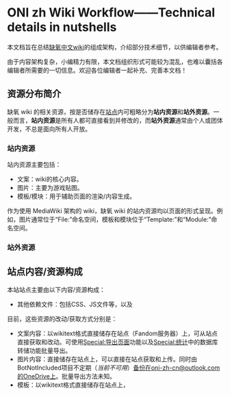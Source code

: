# ONI zh Wiki Workflow——Technical details in nutshells
本文档旨在总结[缺氧中文wiki](https://oni.fandom.com/zh)的组成架构，介绍部分技术细节，以供编辑者参考。

由于内容架构复杂，小编精力有限，本文档组织形式可能较为混乱，也难以囊括各编辑者所需要的一切信息。欢迎各位编辑者一起补充、完善本文档！

## 资源分布简介
缺氧 wiki 的相关资源，按是否储存在[站点](oxygennotincluded.fandom.com/zh)内可粗略分为**站内资源**和**站外资源**。一般而言，**站内资源**是所有人都可直接看到并修改的，而**站外资源**通常由个人或团体开发，不总是面向所有人开放。

### 站内资源
站内资源主要包括：

- 文案：wiki的核心内容。
- 图片：主要为游戏贴图。
- 模板/模块：用于辅助页面的渲染/内容生成。

作为使用 MediaWiki 架构的 wiki，缺氧 wiki 的站内资源均以页面的形式呈现。例如，图片通常位于“File:”命名空间，模板和模块位于“Template:”和“Module:”命名空间。

### 站外资源

## 站点内容/资源构成
本站站点主要由以下内容/资源构成：


- 其他依赖文件：包括CSS、JS文件等，以及

目前，这些资源的改动/获取方式分别是：
- 文案内容：以wikitext格式直接储存在站点（Fandom服务器）上，可从站点直接获取和改动。可使用[Special:导出页面](https://oxygennotincluded.fandom.com/zh/wiki/Special:Export)功能以及[Special:统计](https://oxygennotincluded.fandom.com/zh/wiki/Special:Statistic)中的数据库转储功能批量导出。
- 图片内容：直接储存在站点上，可以直接在站点获取和上传。同时由BotNotIncluded项目不定期（*当前不可用*）备份在oni-zh-cn@outlook.com的OneDrive上。批量导出方法未知。
- 模板：以wikitext格式直接储存在站点上，